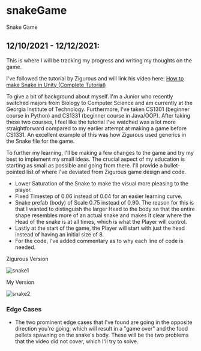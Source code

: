 # snakeGame
Snake Game

## 12/10/2021 - 12/12/2021: 
  This is where I will be tracking my progress and writing my thoughts on the game.
  
  I've followed the tutorial by Zigurous and will link his video here: [How to make Snake in Unity (Complete Tutorial)](https://youtu.be/U8gUnpeaMbQ)
  
  To give a bit of background about myself. I'm a Junior who recently switched majors from Biology to Computer Science and am currently at the Georgia Institute of Technology. Furthermore, I've taken CS1301 (beginner course in Python) and CS1331 (beginner course in Java/OOP). After taking these two courses, I feel like the tutorial I've watched was a lot more straightforward compared to my earlier attempt at making a game before CS1331. An excellent example of this was how Zigurous used generics in the Snake file for the game.
  
  To further my learning, I'll be making a few changes to the game and try my best to implement my small ideas. The crucial aspect of my education is starting as small as possible and going from there. I'll provide a bullet-pointed list of where I've deviated from Zigurous game design and code.
  - Lower Saturation of the Snake to make the visual more pleasing to the player.
  - Fixed Timestep of 0.06 instead of 0.04 for an easier learning curve.
  - Snake prefab (body) of Scale 0.75 instead of 0.90. The reason for this is that I wanted to distinguish the larger Head to the body so that the entire shape resembles more of an actual snake and makes it clear where the Head of the snake is at all times, which is what the Player will control.
  - Lastly at the start of the game, the Player will start with just the head instead of having an initial size of 8.
  - For the code, I've added commentary as to why each line of code is needed.
  
  Zigurous Version
  
![snake1](https://user-images.githubusercontent.com/88602267/145721771-021bc947-bb9b-4ad1-b202-1b529c5a5cb0.gif)

  My Version
  
![snake2](https://user-images.githubusercontent.com/88602267/145722132-aa3e98d0-f274-4b7f-ba50-0a7706f6170d.gif)

### Edge Cases 
- The two prominent edge cases that I've found are going in the opposite direction you're going, which will result in a "game over" and the food pellets spawning on the snake's body. These will be the two problems that the video did not cover, which I'll try to solve.

